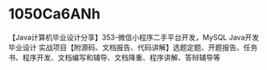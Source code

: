 # 1050Ca6ANh
【Java计算机毕业设计分享】353-微信小程序二手平台开发，MySQL Java开发 毕业设计 实战项目【附源码、文档报告、代码讲解】选题定题、开题报告、任务书、程序开发、文档编写和辅导、文档降重、程序讲解、答辩辅导等
